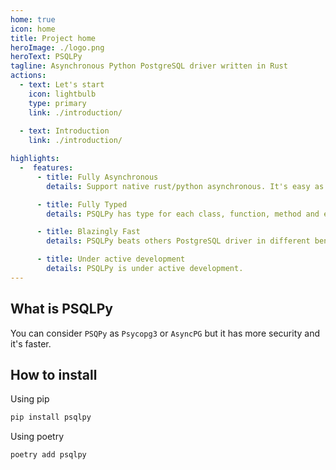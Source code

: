 ```yaml
---
home: true
icon: home
title: Project home
heroImage: ./logo.png
heroText: PSQLPy
tagline: Asynchronous Python PostgreSQL driver written in Rust
actions:
  - text: Let's start
    icon: lightbulb
    type: primary
    link: ./introduction/
  
  - text: Introduction
    link: ./introduction/

highlights:
  -  features:
      - title: Fully Asynchronous
        details: Support native rust/python asynchronous. It's easy as it seems.

      - title: Fully Typed
        details: PSQLPy has type for each class, function, method and etc.

      - title: Blazingly Fast
        details: PSQLPy beats others PostgreSQL driver in different benchmarks.

      - title: Under active development
        details: PSQLPy is under active development.
---
```

## What is PSQLPy
You can consider `PSQPy` as `Psycopg3` or `AsyncPG` but it has more security and it's faster.

## How to install
Using pip
```bash
pip install psqlpy
```

Using poetry
```
poetry add psqlpy
```